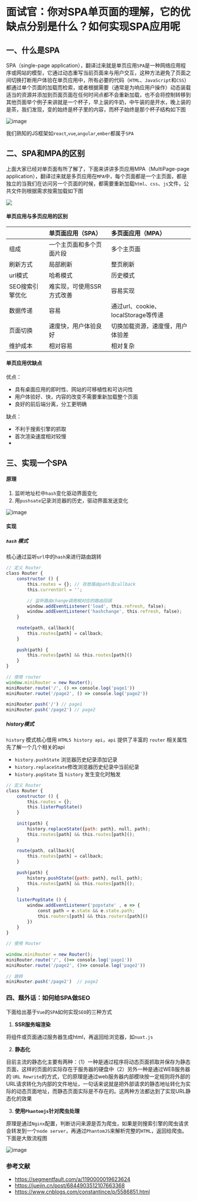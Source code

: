 # 面试官：你对SPA单页面的理解，它的优缺点分别是什么？如何实现SPA应用呢


## 一、什么是SPA

SPA（single-page application），翻译过来就是单页应用`SPA`是一种网络应用程序或网站的模型，它通过动态重写当前页面来与用户交互，这种方法避免了页面之间切换打断用户体验在单页应用中，所有必要的代码（`HTML`、`JavaScript`和`CSS`）都通过单个页面的加载而检索，或者根据需要（通常是为响应用户操作）动态装载适当的资源并添加到页面页面在任何时间点都不会重新加载，也不会将控制转移到其他页面举个例子来讲就是一个杯子，早上装的牛奶，中午装的是开水，晚上装的是茶，我们发现，变的始终是杯子里的内容，而杯子始终是那个杯子结构如下图

![image](https://github.com/linwu-hi/code-interview/assets/137023716/811b9b7f-8ac0-4ce5-892e-df699b6e14b9)

我们熟知的JS框架如`react`,`vue`,`angular`,`ember`都属于`SPA`

## 二、SPA和MPA的区别

上面大家已经对单页面有所了解了，下面来讲讲多页应用MPA（MultiPage-page application），翻译过来就是多页应用在`MPA`中，每个页面都是一个主页面，都是独立的当我们在访问另一个页面的时候，都需要重新加载`html`、`css`、`js`文件，公共文件则根据需求按需加载如下图

 ![](https://static.vue-js.com/eeb13aa0-3ac6-11eb-85f6-6fac77c0c9b3.png)

#### 单页应用与多页应用的区别

|   | 单页面应用（SPA） | 多页面应用（MPA） |
| :-- | :-- | :-- |
| 组成 | 一个主页面和多个页面片段 | 多个主页面 |
| 刷新方式 | 局部刷新 | 整页刷新 |
| url模式 | 哈希模式 | 历史模式 |
| SEO搜索引擎优化 | 难实现，可使用SSR方式改善 | 容易实现 |
| 数据传递 | 容易 | 通过url、cookie、localStorage等传递 |
| 页面切换 | 速度快，用户体验良好 | 切换加载资源，速度慢，用户体验差 |
| 维护成本 | 相对容易 | 相对复杂 |

#### 单页应用优缺点

优点：

- 具有桌面应用的即时性、网站的可移植性和可访问性
- 用户体验好、快，内容的改变不需要重新加载整个页面
- 良好的前后端分离，分工更明确

缺点：

- 不利于搜索引擎的抓取
- 首次渲染速度相对较慢
- 

## 三、实现一个SPA

#### 原理

1.  监听地址栏中`hash`变化驱动界面变化
2.  用`pushsate`记录浏览器的历史，驱动界面发送变化

![image](https://github.com/linwu-hi/code-interview/assets/137023716/ea7e5734-0d96-4496-aa0e-f693acfbf776)

#### 实现

##### `hash` 模式

核心通过监听`url`中的`hash`来进行路由跳转

```js
// 定义 Router  
class Router {  
    constructor () {  
        this.routes = {}; // 存放路由path及callback  
        this.currentUrl = '';  
          
        // 监听路由change调用相对应的路由回调  
        window.addEventListener('load', this.refresh, false);  
        window.addEventListener('hashchange', this.refresh, false);  
    }  
      
    route(path, callback){  
        this.routes[path] = callback;  
    }  
      
    push(path) {  
        this.routes[path] && this.routes[path]()  
    }  
}  
  
// 使用 router  
window.miniRouter = new Router();  
miniRouter.route('/', () => console.log('page1'))  
miniRouter.route('/page2', () => console.log('page2'))  
  
miniRouter.push('/') // page1  
miniRouter.push('/page2') // page2  
```

##### history模式

`history` 模式核心借用 `HTML5 history api`，`api` 提供了丰富的 `router` 相关属性先了解一个几个相关的api

 -    `history.pushState` 浏览器历史纪录添加记录
 -    `history.replaceState`修改浏览器历史纪录中当前纪录
 -    `history.popState` 当 `history` 发生变化时触发

```js
// 定义 Router  
class Router {  
    constructor () {  
        this.routes = {};  
        this.listerPopState()  
    }  
      
    init(path) {  
        history.replaceState({path: path}, null, path);  
        this.routes[path] && this.routes[path]();  
    }  
      
    route(path, callback){  
        this.routes[path] = callback;  
    }  
      
    push(path) {  
        history.pushState({path: path}, null, path);  
        this.routes[path] && this.routes[path]();  
    }  
      
    listerPopState () {  
        window.addEventListener('popstate' , e => {  
            const path = e.state && e.state.path;  
            this.routers[path] && this.routers[path]()  
        })  
    }  
}  
  
// 使用 Router  
  
window.miniRouter = new Router();  
miniRouter.route('/', ()=> console.log('page1'))  
miniRouter.route('/page2', ()=> console.log('page2'))  
  
// 跳转  
miniRouter.push('/page2')  // page2  
```

### 四、题外话：如何给SPA做SEO

下面给出基于`Vue`的`SPA`如何实现`SEO`的三种方式

1.  **SSR服务端渲染**

将组件或页面通过服务器生成html，再返回给浏览器，如`nuxt.js`

2.  **静态化**

目前主流的静态化主要有两种：（1）一种是通过程序将动态页面抓取并保存为静态页面，这样的页面的实际存在于服务器的硬盘中（2）另外一种是通过WEB服务器的 `URL Rewrite`的方式，它的原理是通过web服务器内部模块按一定规则将外部的URL请求转化为内部的文件地址，一句话来说就是把外部请求的静态地址转化为实际的动态页面地址，而静态页面实际是不存在的。这两种方法都达到了实现URL静态化的效果

3.  **使用`Phantomjs`针对爬虫处理**

原理是通过`Nginx`配置，判断访问来源是否为爬虫，如果是则搜索引擎的爬虫请求会转发到一个`node server`，再通过`PhantomJS`来解析完整的`HTML`，返回给爬虫。下面是大致流程图

![image](https://github.com/linwu-hi/code-interview/assets/137023716/f038a743-bc42-4a76-a448-baa894301db5)

### 参考文献

- https://segmentfault.com/a/1190000019623624
- https://juejin.cn/post/6844903512107663368
- https://www.cnblogs.com/constantince/p/5586851.html

